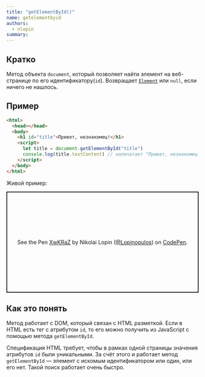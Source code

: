 ```yaml
---
title: "getElementById()"
name: getelementbyid
authors:
  - nlopin
summary:
---
```


## Кратко

Метод объекта `document`, который позволяет найти элемент на веб-странице по его идентификатору(`id`). Возвращает [`Element`](/js/doka/element/) или `null`, если ничего не нашлось.

## Пример

```html
<html>
  <head></head>
  <body>
    <h1 id="title">Привет, незнакомец!</h1>
    <script>
      let title = document.getElementById("title")
      console.log(title.textContent) // напечатает "Привет, незнакомец!"
    </script>
  </body>
</html>
```

Живой пример:

<p class="codepen" data-height="265" data-theme-id="light" data-default-tab="js,result" data-user="Lopinopulos" data-slug-hash="XwKRaZ" style="height: 265px; box-sizing: border-box; display: flex; align-items: center; justify-content: center; border: 2px solid; margin: 1em 0; padding: 1em;" data-pen-title="XwKRaZ">
  <span>See the Pen <a href="https://codepen.io/Lopinopulos/pen/XwKRaZ">
  XwKRaZ</a> by Nikolai Lopin (<a href="https://codepen.io/Lopinopulos">@Lopinopulos</a>)
  on <a href="https://codepen.io">CodePen</a>.</span>
</p>
<script async src="https://static.codepen.io/assets/embed/ei.js"></script>

## Как это понять

Метод работает с DOM, который связан с HTML разметкой. Если в HTML есть тег с атрибутом `id`, то его можно получить из JavaScript с помощью метода `getElementById`.

Спецификация HTML требует, чтобы в рамках одной страницы значения атрибутов `id` были уникальными. За счёт этого и работает метод `getElementById` — элемент с искомым идентификатором или один, или его нет. Такой поиск работает очень быстро.
